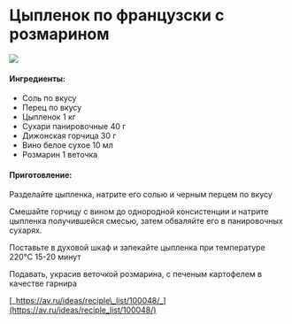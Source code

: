 ﻿---
image: https://s-media-cache-ak0.pinimg.com/564x/b3/17/1d/b3171d7c6d4f709eb3a20383496ec247.jpg
---
# Цыпленок по французски с розмарином

![](https://s-media-cache-ak0.pinimg.com/564x/b3/17/1d/b3171d7c6d4f709eb3a20383496ec247.jpg)

#### Ингредиенты:

* Соль    по вкусу    
* Перец    по вкусу    
* Цыпленок    1 кг    
* Сухари панировочные    40 г    
* Дижонская горчица    30 г    
* Вино белое сухое    10 мл    
* Розмарин    1 веточка

#### Приготовление:

Разделайте цыпленка, натрите его солью и черным перцем по вкусу

Смешайте горчицу с вином до однородной консистенции и натрите цыпленка получившейся смесью, затем обваляйте его в панировочных сухарях.

Поставьте в духовой шкаф и запекайте цыпленка при температуре 220°C 15-20 минут

Подавать, украсив веточкой розмарина, с печеным картофелем в качестве гарнира

[_https://av.ru/ideas/reciple\_list/100048/_](https://av.ru/ideas/reciple_list/100048/)

